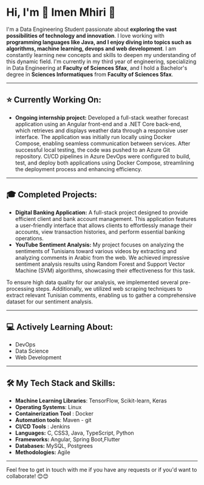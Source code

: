 # Hi, I'm 🌸 Imen Mhiri 🌸

I'm a Data Engineering Student passionate about **exploring the vast possibilities of technology and innovation**. I love working with **programming languages like Java, and I enjoy diving into topics such as algorithms, machine learning, devops and web development**. I am constantly learning new concepts and skills to deepen my understanding of this dynamic field.
I'm currently in my third year of engineering, specializing in Data Engineering at **Faculty of Sciences  Sfax**, and I hold a Bachelor's degree in **Sciences Informatiques** from **Faculty of Sciences Sfax**.

---
## ⭐ Currently Working On:
- **Ongoing internship project:** Developed a full-stack weather forecast application using an Angular front-end and a .NET Core back-end, which retrieves and displays weather data through a responsive user interface. The application was initially run locally using Docker Compose, enabling seamless communication between services. After successful local testing, the code was pushed to an Azure Git repository. CI/CD pipelines in Azure DevOps were configured to build, test, and deploy both applications using Docker Compose, streamlining the deployment process and enhancing efficiency.
---
## 🎓 Completed Projects:
- **Digital Banking Application:** A full-stack project designed to provide efficient client and bank account management. This application features a user-friendly interface that allows clients to effortlessly manage their accounts, view transaction histories, and perform essential banking operations. 
- **YouTube Sentiment Analysis:** My project focuses on analyzing the sentiments of Tunisians toward various videos by extracting and analyzing comments in Arabic from the web. We achieved impressive sentiment analysis results using Random Forest and Support Vector Machine (SVM) algorithms, showcasing their effectiveness for this task.

To ensure high data quality for our analysis, we implemented several pre-processing steps. Additionally, we utilized web scraping techniques to extract relevant Tunisian comments, enabling us to gather a comprehensive dataset for our sentiment analysis.

---
## 💻 Actively Learning About:
- DevOps
- Data Science
- Web Development
---
## 🛠️ My Tech Stack and Skills:
- **Machine Learning Libraries**: TensorFlow, Scikit-learn, Keras
- **Operating Systems**: Linux
- **Containerization Tool** : Docker
- **Automation tools**: Maven - git
- **CI/CD Tools** : Jenkins
- **Languages:** C, CSS3, Java, TypeScript, Python
- **Frameworks:** Angular, Spring Boot,Flutter
- **Databases:** MySQL, Postgrees
- **Methodologies:** Agile
---
Feel free to get in touch with me if you have any requests or if you'd want to collaborate! 😊😊

